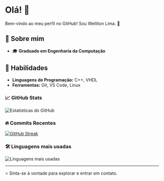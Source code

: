 <!--
## Hi there 👋


**Welliton-Lima/Welliton-Lima** is a ✨ _special_ ✨ repository because its `README.md` (this file) appears on your GitHub profile.

Here are some ideas to get you started:

- 🔭 I’m currently working on ...
- 🌱 I’m currently learning ...
- 👯 I’m looking to collaborate on ...
- 🤔 I’m looking for help with ...
- 💬 Ask me about ...
- 📫 How to reach me: ...
- 😄 Pronouns: ...
- ⚡ Fun fact: ...
-->
# Olá! 👋  
Bem-vindo ao meu perfil no GitHub! Sou Welliton Lima. 🚀  

## 🌟 Sobre mim  
- 🎓 **Graduado em Engenharia da Computação**  

## 🔧 Habilidades  
- **Linguagens de Programação:** C++, VHDL 
- **Ferramentas:** Git, VS Code, Linux  

### 📈 GitHub Stats
![Estatísticas do GitHub](https://github-readme-stats.vercel.app/api?username=Welliton-Lima&show_icons=true&theme=dracula)

### 🔥 Commits Recentes
[![GitHub Streak](https://streak-stats.demolab.com?user=Welliton-Lima&theme=dracula)](https://git.io/streak-stats)

### 🛠️ Linguagens mais usadas
![Linguagens mais usadas](https://github-readme-stats.vercel.app/api/top-langs/?username=Welliton-Lima&layout=compact&langs_count=8&theme=dracula)

<!--
### 🚀 Perfil GitHub Metrics
![Metrics](https://metrics.lecoq.io/Welliton-Lima)
-->

---
⭐ Sinta-se à vontade para explorar e entrar em contato.  

